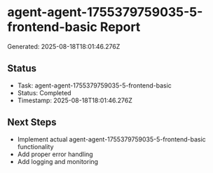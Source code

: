 # agent-agent-1755379759035-5-frontend-basic Report

Generated: 2025-08-18T18:01:46.276Z

## Status
- Task: agent-agent-1755379759035-5-frontend-basic
- Status: Completed
- Timestamp: 2025-08-18T18:01:46.276Z

## Next Steps
- Implement actual agent-agent-1755379759035-5-frontend-basic functionality
- Add proper error handling
- Add logging and monitoring
